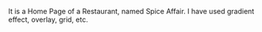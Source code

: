 It is a Home Page of a Restaurant, named Spice Affair. I have used gradient effect, overlay, grid, etc. 
